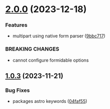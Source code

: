 # [2.0.0](https://github.com/withastro-utils/utils/compare/@astro-utils/express-endpoints@1.0.3...@astro-utils/express-endpoints@2.0.0) (2023-12-18)


### Features

* multipart using native form parser ([9bbc717](https://github.com/withastro-utils/utils/commit/9bbc71760cfc0ce99daebe7cff62f8e433d4ee6d))


### BREAKING CHANGES

* cannot configure formidable options

## [1.0.3](https://github.com/withastro-utils/utils/compare/@astro-utils/express-endpoints@1.0.2...@astro-utils/express-endpoints@1.0.3) (2023-11-21)


### Bug Fixes

* packages astro keywords ([04faf55](https://github.com/withastro-utils/utils/commit/04faf559ea1326936e137c2783894b2792cfa9af))
